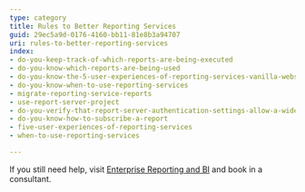 ```yaml
---
type: category
title: Rules to Better Reporting Services
guid: 29ec5a9d-0176-4160-bb11-81e8b3a94707
uri: rules-to-better-reporting-services
index:
- do-you-keep-track-of-which-reports-are-being-executed
- do-you-know-which-reports-are-being-used
- do-you-know-the-5-user-experiences-of-reporting-services-vanilla-website-email-windows-and-sharepoint
- do-you-know-when-to-use-reporting-services
- migrate-reporting-service-reports
- use-report-server-project
- do-you-verify-that-report-server-authentication-settings-allow-a-wide-range-of-web-browsers
- do-you-know-how-to-subscribe-a-report
- five-user-experiences-of-reporting-services
- when-to-use-reporting-services

---
```


If you still need help, visit [Enterprise Reporting and BI](https://www.ssw.com.au/ssw/Consulting/Enterprise-Reporting.aspx) and book in a consultant.
